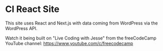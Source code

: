 # CI React Site

This site uses React and Next.js with data coming from WordPress via the WordPress API.

Watch it being built on "Live Coding with Jesse" from the freeCodeCamp YouTube channel:
https://www.youtube.com/c/freecodecamp
